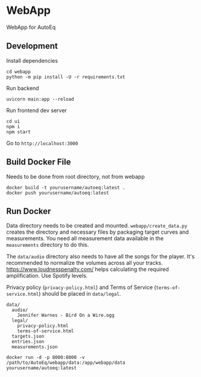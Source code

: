 # WebApp
WebApp for AutoEq

## Development
Install dependencies
```shell
cd webapp
python -m pip install -U -r requirements.txt
```

Run backend
```shell
uvicorn main:app --reload
```

Run frontend dev server
```shell
cd ui
npm i
npm start
```

Go to `http://localhost:3000`

## Build Docker File
Needs to be done from root directory, not from webapp
```shell
docker build -t yourusername/autoeq:latest .
docker push yourusername/autoeq:latest
```

## Run Docker
Data directory needs to be created and mounted. `webapp/create_data.py` creates the directory and necessary files by
packaging target curves and measurements. You need all measurement data available in the `measurements` directory
to do this.

The `data/audio` directory also needs to have all the songs for the player. It's recommended to normalize the volumes across all
your tracks. https://www.loudnesspenalty.com/ helps calculating the required amplification. Use Spotify levels.

Privacy policy (`privacy-policy.html`) and Terms of Service (`terms-of-service.html`) should be placed in `data/legal`.

```
data/
  audio/
    Jennifer Warnes - Bird On a Wire.ogg
  legal/
    privacy-policy.html
    terms-of-service.html
  targets.json
  entries.json
  measurements.json
```

```shell
docker run -d -p 8000:8000 -v /path/to/AutoEq/webapp/data:/app/webapp/data yourusername/autoeq:latest
```